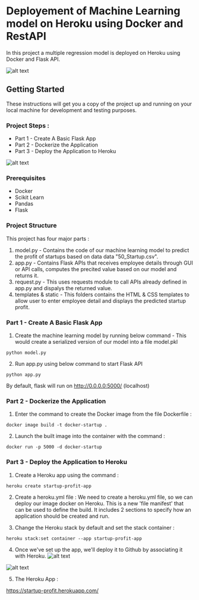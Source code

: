 # Deployement of Machine Learning model on Heroku using Docker and RestAPI

In this project a multiple regression model is deployed on Heroku using Docker and Flask API.

![alt text](https://user-images.githubusercontent.com/77075553/104852589-2aeb5200-58fc-11eb-9cb7-8bbc559eae8c.jpeg)

## Getting Started

These instructions will get you a copy of the project up and running on your local machine for development and testing purposes.

### Project Steps : 
* Part 1 - Create A Basic Flask App
* Part 2 - Dockerize the Application
* Part 3 - Deploy the Application to Heroku

![alt text](https://user-images.githubusercontent.com/77075553/104852592-2d4dac00-58fc-11eb-8c42-555e975045af.png)

### Prerequisites
 - Docker 
 - Scikit Learn
 - Pandas 
 - Flask 
 
### Project Structure
This project has four major parts :
1. model.py - Contains the code of our machine learning model to predict the profit of startups based on data data "50_Startup.csv".
2. app.py - Contains Flask APIs that receives employee details through GUI or API calls, computes the precited value based on our model and returns it.
3. request.py - This uses requests module to call APIs already defined in app.py and dispalys the returned value.
4. templates & static - This folders contains the HTML & CSS templates to allow user to enter employee detail and displays the predicted startup profit.

### Part 1 - Create A Basic Flask App
1. Create the machine learning model by running below command - This would create a serialized version of our model into a file model.pkl
```
python model.py
```

2. Run app.py using below command to start Flask API
```
python app.py
```
By default, flask will run on http://0.0.0.0:5000/ (localhost)

### Part 2 - Dockerize the Application

1. Enter the command to create the Docker image from the file Dockerfile : 
```
docker image build -t docker-startup .
```
2. Launch the built image into the container with the command :
```
docker run -p 5000 -d docker-startup
```

### Part 3 - Deploy the Application to Heroku

1. Create a Heroku app using the command : 
```
heroku create startup-profit-app
```
2. Create a heroku.yml file : 
We need to create a heroku.yml file, so we can deploy our image docker on Heroku. This is a new 'file manifest' that can be used to define the build.
It includes 2 sections to specify how an application should be created and run.

3. Change the Heroku stack by default and set the stack container : 
```
heroku stack:set container --app startup-profit-app 
```
4. Once we've set up the app, we'll deploy it to Github by associating it with Heroku.
![alt text](https://user-images.githubusercontent.com/77075553/104853966-96392200-5904-11eb-9950-63b9f2ab71e5.png)

![alt text](https://user-images.githubusercontent.com/77075553/104853967-96d1b880-5904-11eb-9aa6-55f15cc54942.png)

5. The Heroku App : 

https://startup-profit.herokuapp.com/
